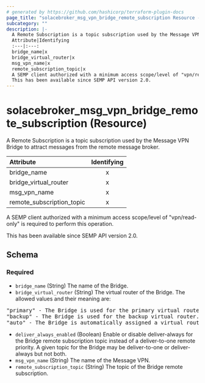 ```yaml
---
# generated by https://github.com/hashicorp/terraform-plugin-docs
page_title: "solacebroker_msg_vpn_bridge_remote_subscription Resource - solacebroker"
subcategory: ""
description: |-
  A Remote Subscription is a topic subscription used by the Message VPN Bridge to attract messages from the remote message broker.
  Attribute|Identifying
  :---|:---:
  bridge_name|x
  bridge_virtual_router|x
  msg_vpn_name|x
  remote_subscription_topic|x
  A SEMP client authorized with a minimum access scope/level of "vpn/read-only" is required to perform this operation.
  This has been available since SEMP API version 2.0.
---
```


# solacebroker_msg_vpn_bridge_remote_subscription (Resource)

A Remote Subscription is a topic subscription used by the Message VPN Bridge to attract messages from the remote message broker.


Attribute|Identifying
:---|:---:
bridge_name|x
bridge_virtual_router|x
msg_vpn_name|x
remote_subscription_topic|x



A SEMP client authorized with a minimum access scope/level of "vpn/read-only" is required to perform this operation.

This has been available since SEMP API version 2.0.



<!-- schema generated by tfplugindocs -->
## Schema

### Required

- `bridge_name` (String) The name of the Bridge.
- `bridge_virtual_router` (String) The virtual router of the Bridge. The allowed values and their meaning are:

<pre>
"primary" - The Bridge is used for the primary virtual router.
"backup" - The Bridge is used for the backup virtual router.
"auto" - The Bridge is automatically assigned a virtual router at creation, depending on the broker's active-standby role.
</pre>
- `deliver_always_enabled` (Boolean) Enable or disable deliver-always for the Bridge remote subscription topic instead of a deliver-to-one remote priority. A given topic for the Bridge may be deliver-to-one or deliver-always but not both.
- `msg_vpn_name` (String) The name of the Message VPN.
- `remote_subscription_topic` (String) The topic of the Bridge remote subscription.
